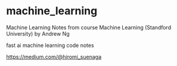 # machine_learning

Machine Learning Notes from course Machine Learning (Standford University) by Andrew Ng

fast ai machine learning code notes 


https://medium.com/@hiromi_suenaga
